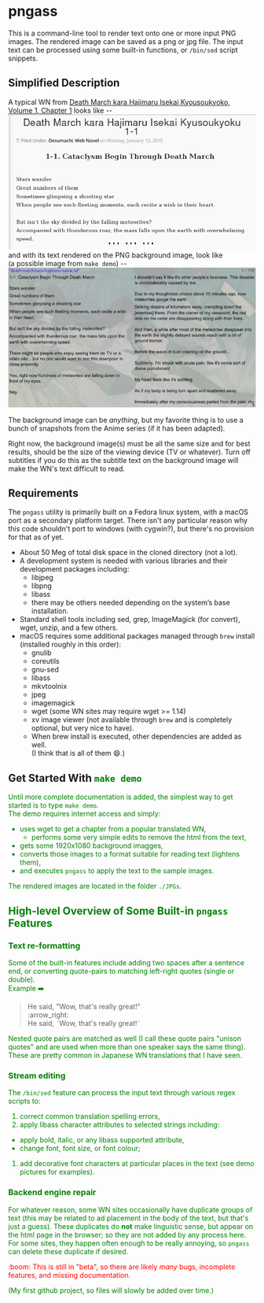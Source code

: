 # pngass

This is a command-line tool to render text onto one or more input PNG images.
The rendered image can be saved as a png or jpg file.
The input text can be processed using some built-in functions, or <code>/bin/sed</code> script snippets.

## Simplified Description

A typical WN from [Death March kara Hajimaru Isekai Kyousoukyoko, Volume 1, Chapter 1](https://www.sousetsuka.com/2015/01/death-march-kara-hajimaru-isekai.html)
looks like --
![sample](SAMPLEs/Death_March_html_page.png)
<br>and with its text rendered on the PNG background image, look like
<br>(a possible image from <code>make demo</code>) --
![sample](SAMPLEs/p0001-rendered.jpg)

The background image can be <i>anything</i>, but my favorite thing is to use a bunch of
snapshots from the Anime series (if it has been adapted).

Right now, the background image(s) must be all the same size and for best results,
should be the size of the viewing device (TV or whatever).
Turn off subtitles if you do this as the subtitle text on the background image
will make the WN's text difficult to read.

## Requirements

The <code>pngass</code> utility is primarily built on a Fedora linux system, with a macOS port as a secondary platform target.
There isn't any particular reason why this code shouldn't port to windows (with cygwin?), but there's no provision for that as of yet.

* About 50 Meg of total disk space in the cloned directory (not a lot).
* A development system is needed with various libraries and their development packages including:
  * libjpeg
  * libpng
  * libass
  * there may be others needed depending on the system’s base installation.
* Standard shell tools including sed, grep, ImageMagick (for convert), wget, unzip, and a few others.
* macOS requires some additional packages managed through <code>brew</code> install (installed roughly in this order):
  * gnulib
  * coreutils
  * gnu-sed
  * libass
  * mkvtoolnix
  * jpeg
  * imagemagick
  * wget (some WN sites may require wget >= 1.14)
  * xv image viewer (not available through <code>brew</code> and is completely optional, but very nice to have).
  * When brew install is executed, other dependencies are added as well.<br>(I think that is all of them :smile:.)

## Get Started With <code><font color="green">make demo</code>

Until more complete documentation is added, the simplest way to get started is to type <code>make demo</code>.<br>
The demo requires internet access and simply:
* uses wget to get a chapter from a popular translated WN,
  * performs some very simple edits to remove the html from the text,
* gets some 1920x1080 background imagges,
* converts those images to a format suitable for reading text (lightens them),
* and executes <code>pngass</code> to apply the text to the sample images.

The rendered images are located in the folder <code>./JPGs</code>.


## High-level Overview of Some Built-in <code>pngass</code> Features
### Text re-formatting
Some of the built-in features include adding two spaces after a sentence end, or converting
quote-pairs to matching left-right quotes (single or double).
<br>Example :arrow_right:

<blockquote>He said, "Wow, that's really great!"
<br>:arrow_right:<br>
He said, <font color="lightblue">“</font>Wow, that's really great!<font color="lightblue">”</font><br>
</blockquote>

Nested quote pairs are matched as well (I call these quote pairs "unison quotes" and are used when more than one speaker says the same thing).  These are pretty common in Japanese WN translations that I have seen.


### Stream editing
The <code>/bin/sed</code> feature can process the input text through various regex scripts to:
1. correct common translation spelling errors,
1. apply libass character attributes to selected strings including:
  * apply bold, italic, or any libass supported attribute,
  * change font, font size, or font colour;
1. add decorative font characters at particular places in the text (see demo pictures for examples).

### Backend engine repair

For whatever reason, some WN sites occasionally have duplicate groups of text (this may be related to ad placement in the body of the text, but that's just a guess).
These duplicates do <strong>not</strong> make linguistic sense, but appear on the html page in the browser; so they are not added by any process here.
For some sites, they happen often enough to be really annoying, so <code>pngass</code> can delete these duplicate if desired.



<p style="color:red">:boom: This is still in "beta", so there are likely <i>many</i> bugs, incomplete features, and missing documentation.</p>


(My first github project, so files will slowly be added over time.)
